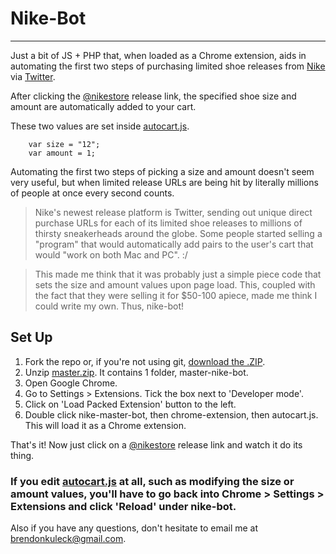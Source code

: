 Nike-Bot
========
---------------------


Just a bit of JS + PHP that, when loaded as a Chrome extension, aids in automating the first two steps of purchasing limited shoe releases from [Nike](http://nike.com) via [Twitter](http://www.twitter.com). 

After clicking the [@nikestore](http://twitter.com/nikestore) release link, the specified shoe size and amount are automatically added to your cart. 

These two values are set inside [autocart.js](/chrome-extension/autocart.js).

        var size = "12";
        var amount = 1;

Automating the first two steps of picking a size and amount doesn't seem very useful, but when limited release URLs are being hit by literally millions of people at once every second counts.

> Nike's newest release platform is Twitter, sending out unique direct purchase URLs for each of its limited shoe releases to millions of thirsty sneakerheads around the globe. Some people started selling a "program" that would automatically add pairs to the user's cart that would "work on both Mac and PC". :/ 

> This made me think that it was probably just a simple piece code that sets the size and amount values upon page load. This, coupled with the fact that they were selling it for $50-100 apiece, made me think I could write my own. Thus, nike-bot!



Set Up
---------------------

1. Fork the repo or, if you're not using git, [download the .ZIP](http://github.com/bdkay/nike-bot/archive/master.zip).
2. Unzip [master.zip](http://github.com/bdkay/nike-bot/archive/master.zip). It contains 1 folder, master-nike-bot.
2. Open Google Chrome. 
3. Go to Settings > Extensions. Tick the box next to 'Developer mode'.
4. Click on 'Load Packed Extension' button to the left.
5. Double click nike-master-bot, then chrome-extension, then autocart.js. This will load it as a Chrome extension.

That's it! Now just click on a [@nikestore](http://twitter.com/nikestore) release link and watch it do its thing.

### If you edit [autocart.js](/chrome-extension/autocart.js) at all, such as modifying the size or amount values, you'll have to go back into Chrome > Settings > Extensions and click 'Reload' under nike-bot.


Also if you have any questions, don't hesitate to email me at [brendonkuleck@gmail.com](mailto:brendonkuleck@gmail.com).
